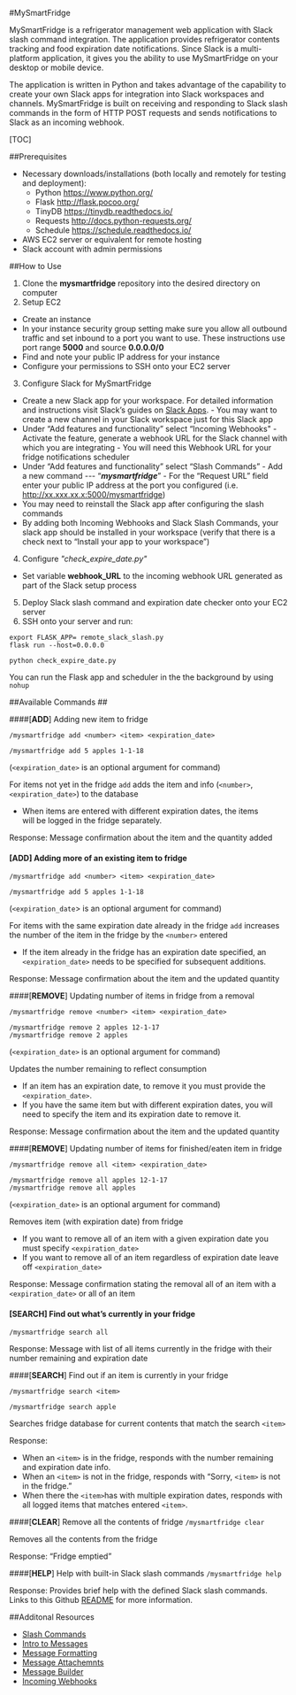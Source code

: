 

#MySmartFridge

MySmartFridge is a refrigerator management web application with Slack slash command integration. The application provides refrigerator contents tracking and food expiration date notifications. Since Slack is a multi-platform application, it gives you the ability to use MySmartFridge on your desktop or mobile device.

The application is written in Python and takes advantage of the capability to create your own Slack apps for integration into Slack workspaces and channels. MySmartFridge is built on receiving and responding to Slack slash commands in the form of HTTP POST requests and sends notifications to Slack as an incoming webhook.

[TOC]

##Prerequisites
- Necessary downloads/installations (both locally and remotely for testing and deployment):
	- Python https://www.python.org/
	- Flask  http://flask.pocoo.org/
	- TinyDB  https://tinydb.readthedocs.io/
	- Requests  http://docs.python-requests.org/
	- Schedule  https://schedule.readthedocs.io/ 
- AWS EC2 server or equivalent for remote hosting
- Slack account with admin permissions

##How to Use 
 1. Clone the **mysmartfridge** repository into the desired directory on computer
 2. Setup EC2
 - Create an instance
- In your instance security group setting make sure you allow all outbound traffic and set inbound to a port you want to use. These instructions use port range **5000** and source **0.0.0.0/0**
- Find and note your public IP address for your instance
- Configure your permissions to SSH onto your EC2 server
 3. Configure Slack for MySmartFridge
- Create a new Slack app for your workspace. For detailed information and instructions visit Slack’s guides on [Slack Apps](https://api.slack.com/slack-apps). 
		- You may want to create a new channel in your Slack workspace just for this Slack app
- Under “Add features and functionality” select “Incoming Webhooks"
		- Activate the feature, generate a webhook URL for the Slack channel with which you are integrating
		- You will need this Webhook URL for your fridge notifications scheduler
- Under “Add features and functionality” select “Slash Commands”
		- Add a new command --- “***mysmartfridge***”
		- For the “Request URL” field enter your public IP address at the port you configured (i.e. http://xx.xxx.xx.x:5000/mysmartfridge)
- You may need to reinstall the Slack app after configuring the slash commands
- By adding both Incoming Webhooks and Slack Slash Commands, your slack app should be installed in your workspace (verify that there is a check next to “Install your app to your workspace”)
 4. Configure *"check_expire_date.py"*
 - Set variable **webhook_URL** to the incoming webhook URL generated as part of the Slack setup process
 5. Deploy Slack slash command and expiration date checker onto your EC2 server
 6. SSH onto your server and run:
```
export FLASK_APP= remote_slack_slash.py
flask run --host=0.0.0.0

python check_expire_date.py
``` 
You can run the Flask app and scheduler in the the background by using `nohup`


##Available Commands ##

####[**ADD**] Adding new item to fridge
```
/mysmartfridge add <number> <item> <expiration_date>

/mysmartfridge add 5 apples 1-1-18
```
(`<expiration_date>` is an optional argument for command)

For items not yet in the fridge `add` adds the item and info (`<number>`, `<expiration_date>`) to the database

 - When items are entered with different expiration dates, the items   
   will be logged in the fridge separately.

Response: Message confirmation about the item and the quantity added

#### [**ADD**] Adding more of an existing item to fridge
```
/mysmartfridge add <number> <item> <expiration_date>

/mysmartfridge add 5 apples 1-1-18
```
(`<expiration_date`> is an optional argument for command)

For items with the same expiration date already in the fridge `add` increases the number of the item in the fridge by the `<number>` entered

 - If the item already in the fridge has an expiration date specified, an `<expiration_date>` needs to be specified for subsequent additions.

Response: Message confirmation about the item and the updated quantity

####[**REMOVE**] Updating number of items in fridge from a removal
```
/mysmartfridge remove <number> <item> <expiration_date>

/mysmartfridge remove 2 apples 12-1-17 
/mysmartfridge remove 2 apples 
```
(`<expiration_date>` is an optional argument for command)

Updates the number remaining to reflect consumption

 - If an item has an expiration date, to remove it you must provide the
   `<expiration_date>`. 
 - If you have the same item but with different expiration dates, you
   will need to specify the item and its expiration date to remove it.
   
Response: Message confirmation about the item and the updated quantity

####[**REMOVE**] Updating number of items for finished/eaten item in fridge
```
/mysmartfridge remove all <item> <expiration_date>

/mysmartfridge remove all apples 12-1-17
/mysmartfridge remove all apples
```
(`<expiration_date>` is an optional argument for command)

Removes item (with expiration date) from fridge

 - If you want to remove all of an item with a given expiration date you
   must specify `<expiration_date>`
 - If you want to remove all of an item regardless of expiration date
   leave off `<expiration_date>`

Response: Message confirmation stating the removal all of an item with a `<expiration_date>` or all of an item

#### [**SEARCH**] Find out what’s currently in your fridge
`/mysmartfridge search all`

Response: Message with list of all items currently in the fridge with their number remaining and expiration date

####[**SEARCH**] Find out if an item is currently in your fridge
```
/mysmartfridge search <item>

/mysmartfridge search apple
```
Searches fridge database for current contents that match the search `<item>`

Response:

 - When an `<item>` is in the fridge, responds with the number remaining
   and expiration date info.
 - When an `<item>` is not in the fridge, responds with “Sorry, `<item>`
   is not in the fridge.”
 - When there the `<item>`has with multiple expiration dates, responds
   with all logged items that matches entered `<item>`.

####[**CLEAR**] Remove all the contents of fridge
`/mysmartfridge clear`

Removes all the contents from the fridge

Response: “Fridge emptied”

####[**HELP**] Help with built-in Slack slash commands
`/mysmartfridge help`

Response: Provides brief help with the defined Slack slash commands. Links to this Github [README](my-smart-fridge/README.md) for more information.
 

##Additonal Resources
 - [Slash Commands](https://api.slack.com/slash-commands)
 - [Intro to Messages](https://api.slack.com/docs/messages)
 - [Message Formatting](https://api.slack.com/docs/message-formatting)
 - [Message Attachemnts](https://api.slack.com/docs/message-attachments)
 - [Message Builder](https://api.slack.com/docs/messages/builder)
 - [Incoming Webhooks](https://api.slack.com/incoming-webhook)

 
































































































































































































































































































































































































































































































































































